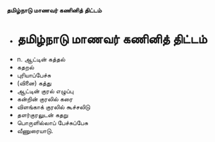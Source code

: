 **தமிழ்நாடு மாணவர் கணினித் திட்டம்**
- # தமிழ்நாடு மாணவர் கணினித் திட்டம்
- n. ஆட்டின் கத்தல்
- கதறல்
- புரியாப்பேச்சு
- (வினை) கத்து
- ஆட்டின் குரல் எழுப்பு
- கன்றின் குரலில் கரை
- விளங்காக் குரலில் கூச்சலிடு
- தளர்குரலுடன் கதறு
- பொருளில்லாப் பேச்சுப்பேசு
- வீணுரையாடு.

